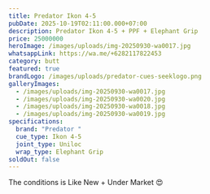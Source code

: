 ```yaml
---
title: Predator Ikon 4-5
pubDate: 2025-10-19T02:11:00.000+07:00
description: Predator Ikon 4-5 + PPF + Elephant Grip
price: 25000000
heroImage: /images/uploads/img-20250930-wa0017.jpg
whatsappLink: https://wa.me/+6282117822453
category: butt
featured: true
brandLogo: /images/uploads/predator-cues-seeklogo.png
galleryImages:
  - /images/uploads/img-20250930-wa0017.jpg
  - /images/uploads/img-20250930-wa0020.jpg
  - /images/uploads/img-20250930-wa0018.jpg
  - /images/uploads/img-20250930-wa0019.jpg
specifications:
  brand: "Predator "
  cue_type: Ikon 4-5
  joint_type: Uniloc
  wrap_type: Elephant Grip
soldOut: false
---
```

The conditions is Like New + Under Market 😍
